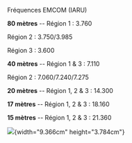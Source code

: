 Fréquences EMCOM (IARU)

**80 mètres** -- Région 1 : 3.760

Région 2 : 3.750/3.985

Région 3 : 3.600

**40 mètres** -- Région 1 & 3 : 7.110

Région 2 : 7.060/7.240/7.275

**20 mètres** -- Région 1, 2 & 3 : 14.300

**17 mètres** -- Région 1, 2 & 3 : 18.160

**15 mètres** -- Région 1, 2 & 3 : 21.360

![](Pictures/10000201000001620000008F97EC5CF509E4F61F.png){width="9.366cm"
height="3.784cm"}
